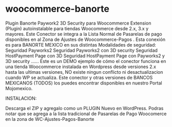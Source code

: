 # woocommerce-banorte
Plugin Banorte Paywork2 3D Security para Woocommerce
Extension (Plugin) autoinstalable para tiendas Woocommerce desde 2.x, 3.x y mayores. Este Conector se integra a la Lista Normal de Pasarelas de pago disponibles en al Zona de Ajustes de Woocommerce-Pagos .
Esta conexión es para BANORTE MEXICO en sus distintas Modalidades de seguridad:
Seguridad Payworks2 
Seguridad Payworks2 con 3D security
Seguridad HostPayment Page con 3D
Seguridad HostPayment Page con Payworks2 y 3D security
......
Este es un DEMO ejemplo de cómo el conector funciona en una tienda Woocommerce instalada en Wordpress desde versiones 2.x hasta las ultimas versiones, NO existe ningun conflicto ni desactualizacion cuando WP se actualiza.
Este conector y otras versiones de BANCOS MEXICANOS (TODOS) los puedes encontrar disponibles en nuestro Portal Mojomexico.


INSTALACION:

Descarga el ZIP y agregalo como un PLUGIN Nuevo en WordPress. Podras notar que se agrega a la lista tradicional de Pasarelas de Pago Woocomerce en la zona de WC-Ajustes-Pagos-Banorte
